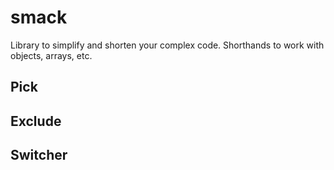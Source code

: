 # smack

Library to simplify and shorten your complex code. Shorthands to work with objects, arrays, etc.

## Pick

## Exclude

## Switcher

